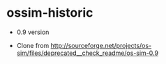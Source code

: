 ossim-historic
==============

* 0.9  version

* Clone from http://sourceforge.net/projects/os-sim/files/deprecated__check_readme/os-sim-0.9

